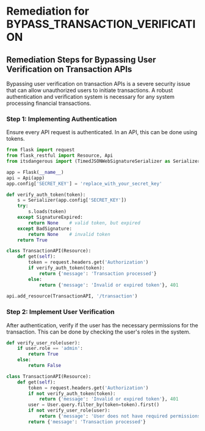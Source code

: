 # Remediation for BYPASS_TRANSACTION_VERIFICATION

## Remediation Steps for Bypassing User Verification on Transaction APIs

Bypassing user verification on transaction APIs is a severe security issue that can allow unauthorized users to initiate transactions. A robust authentication and verification system is necessary for any system processing financial transactions.

### Step 1: Implementing Authentication

Ensure every API request is authenticated. In an API, this can be done using tokens. 

```python
from flask import request
from flask_restful import Resource, Api
from itsdangerous import (TimedJSONWebSignatureSerializer as Serializer, BadSignature, SignatureExpired)

app = Flask(__name__)
api = Api(app)
app.config['SECRET_KEY'] = 'replace_with_your_secret_key'

def verify_auth_token(token):
    s = Serializer(app.config['SECRET_KEY'])
    try:
        s.loads(token)
    except SignatureExpired:
        return None    # valid token, but expired
    except BadSignature:
        return None    # invalid token
    return True

class TransactionAPI(Resource):
    def get(self):
        token = request.headers.get('Authorization')
        if verify_auth_token(token):
            return {'message': 'Transaction processed'}
        else:
            return {'message': 'Invalid or expired token'}, 401
        
api.add_resource(TransactionAPI, '/transaction')
```

### Step 2: Implement User Verification

After authentication, verify if the user has the necessary permissions for the transaction. This can be done by checking the user's roles in the system.

```python
def verify_user_role(user):
    if user.role == 'admin':
        return True
    else:
        return False

class TransactionAPI(Resource):
    def get(self):
        token = request.headers.get('Authorization')
        if not verify_auth_token(token):
            return {'message': 'Invalid or expired token'}, 401
        user = User.query.filter_by(token=token).first()
        if not verify_user_role(user):
            return {'message': 'User does not have required permissions'}, 403
        return {'message': 'Transaction processed'}
```
